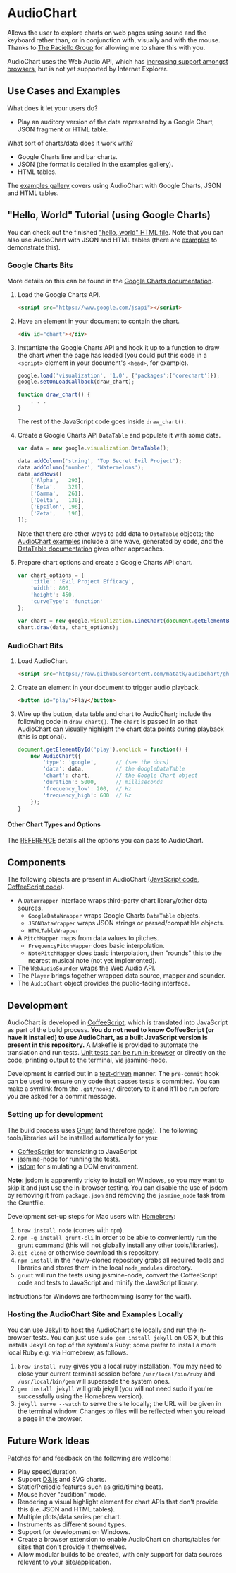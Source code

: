 AudioChart
===========

Allows the user to explore charts on web pages using sound and the keyboard rather than, or in conjunction with, visually and with the mouse.  Thanks to [The Paciello Group](http://paciellogroup.com) for allowing me to share this with you.

AudioChart uses the Web Audio API, which has [increasing support amongst browsers](http://caniuse.com/audio-api), but is not yet supported by Internet Explorer.

Use Cases and Examples
-----------------------

What does it let your users do?

 * Play an auditory version of the data represented by a Google Chart, JSON fragment or HTML table.

What sort of charts/data does it work with?

 * Google Charts line and bar charts.
 * JSON (the format is detailed in the examples gallery).
 * HTML tables.

The [examples gallery](http://matatk.agrip.org.uk/audiochart/example-charts.html) covers using AudioChart with Google Charts, JSON and HTML tables.

"Hello, World" Tutorial (using Google Charts)
----------------------------------------------

You can check out the finished ["hello, world" HTML file](http://matatk.agrip.org.uk/audiochart/hello-world.html).  Note that you can also use AudioChart with JSON and HTML tables (there are [examples](http://matatk.agrip.org.uk/audiochart/example-charts.html) to demonstrate this).

### Google Charts Bits

More details on this can be found in the [Google Charts documentation](https://developers.google.com/chart/).

 1. Load the Google Charts API.

	```html
	<script src="https://www.google.com/jsapi"></script>
	```

 2. Have an element in your document to contain the chart.

	```html
	<div id="chart"></div>
	```

 3. Instantiate the Google Charts API and hook it up to a function to draw the chart when the page has loaded (you could put this code in a `<script>` element in your document's `<head>`, for example).

	```javascript
	google.load('visualization', '1.0', {'packages':['corechart']});
	google.setOnLoadCallback(draw_chart);

	function draw_chart() {
		. . .
	}
	```

	The rest of the JavaScript code goes inside `draw_chart()`.

 4. Create a Google Charts API `DataTable` and populate it with some data.

	```javascript
	var data = new google.visualization.DataTable();

	data.addColumn('string', 'Top Secret Evil Project');
	data.addColumn('number', 'Watermelons');
	data.addRows([
		['Alpha',   293],
		['Beta',    329],
		['Gamma',   261],
		['Delta',   130],
		['Epsilon', 196],
		['Zeta',    196],
	]);
	```

	Note that there are other ways to add data to `DataTable` objects; the [AudioChart examples](http://matatk.agrip.org.uk/audiochart/example-charts.html) include a sine wave, generated by code, and the [DataTable documentation](https://developers.google.com/chart/interactive/docs/reference#DataTable) gives other approaches.

 6. Prepare chart options and create a Google Charts API chart.

	```javascript
	var chart_options = {
		'title': 'Evil Project Efficacy',
		'width': 800,
		'height': 450,
		'curveType': 'function'
	};

	var chart = new google.visualization.LineChart(document.getElementById('chart'));
	chart.draw(data, chart_options);
	```

### AudioChart Bits

 1. Load AudioChart.

	```html
	<script src="https://raw.githubusercontent.com/matatk/audiochart/gh-pages/build/audiochart.min.js"></script>
	```

 2. Create an element in your document to trigger audio playback.

	```html
	<button id="play">Play</button>
	```

 3. Wire up the button, data table and chart to AudioChart; include the following code in `draw_chart()`.  The `chart` is passed in so that AudioChart can visually highlight the chart data points during playback (this is optional).

	```javascript
	document.getElementById('play').onclick = function() {
		new AudioChart({
			'type': 'google',      // (see the docs)
			'data': data,          // the GoogleDataTable
			'chart': chart,        // the Google Chart object
			'duration': 5000,      // milliseconds
			'frequency_low': 200,  // Hz
			'frequency_high': 600  // Hz
		});
	}
	```

#### Other Chart Types and Options

The [REFERENCE](REFERENCE.md) details all the options you can pass to AudioChart.

Components
-----------

The following objects are present in AudioChart ([JavaScript code](build/audiochart.js), [CoffeeScript code](audiochart.coffee)).

 * A `DataWrapper` interface wraps third-party chart library/other data sources.
    - `GoogleDataWrapper` wraps Google Charts `DataTable` objects.
	- `JSONDataWrapper` wraps JSON strings or parsed/compatible objects.
	- `HTMLTableWrapper`
 * A `PitchMapper` maps from data values to pitches.
    - `FrequencyPitchMapper` does basic interpolation.
    - `NotePitchMapper` does basic interpolation, then "rounds" this to the nearest musical note (not yet implemented).
 * The `WebAudioSounder` wraps the Web Audio API.
 * The `Player` brings together wrapped data source, mapper and sounder.
 * The `AudioChart` object provides the public-facing interface.

Development
------------

AudioChart is developed in [CoffeeScript](http://coffeescript.org), which is translated into JavaScript as part of the build process.  **You do not need to know CoffeeScript (or have it installed) to use AudioChart, as a built JavaScript version is present in this repository.**  A Makefile is provided to automate the translation and run tests.  [Unit tests can be run in-browser](http://matatk.agrip.org.uk/audiochart/test/) or directly on the code, printing output to the terminal, via jasmine-node.

Development is carried out in a [test-driven](http://en.wikipedia.org/wiki/Test-driven_development) manner.  The `pre-commit` hook can be used to ensure only code that passes tests is committed.  You can make a symlink from the `.git/hooks/` directory to it and it'll be run before you are asked for a commit message.

### Setting up for development

The build process uses [Grunt](http://gruntjs.com) (and therefore [node](https://github.com/joyent/node)).  The following tools/libraries will be installed automatically for you:

 * [CoffeeScript](https://github.com/jashkenas/coffee-script) for translating to JavaScript
 * [jasmine-node](https://github.com/mhevery/jasmine-node) for running the tests.
 * [jsdom](https://github.com/tmpvar/jsdom) for simulating a DOM environment.

**Note:** jsdom is apparently tricky to install on Windows, so you may want to skip it and just use the in-browser testing.  You can disable the use of jsdom by removing it from `package.json` and removing the `jasmine_node` task from the Gruntfile.

Development set-up steps for Mac users with [Homebrew](http://brew.sh):

 1. `brew install node` (comes with `npm`).
 2. `npm -g install grunt-cli` in order to be able to conveniently run the grunt command (this will not globally install any other tools/libraries).
 3. `git clone` or otherwise download this repository.
 4. `npm install` in the newly-cloned repository grabs all required tools and libraries and stores them in the local `node_modules` directory.
 5. `grunt` will run the tests using jasmine-node, convert the CoffeeScript code and tests to JavaScript and minify the JavaScript library.

Instructions for Windows are forthcomming (sorry for the wait).

### Hosting the AudioChart Site and Examples Locally

You can use [Jekyll](http://jekyllrb.com) to host the AudioChart site locally and run the in-browser tests.  You can just use `sudo gem install jekyll` on OS X, but this installs Jekyll on top of the system's Ruby; some prefer to install a more local Ruby e.g. via Homebrew, as follows.

 1. `brew install ruby` gives you a local ruby installation.  You may need to close your current terminal session before `/usr/local/bin/ruby` and `/usr/local/bin/gem` will supersede the system ones.
 2. `gem install jekyll` will grab jekyll (you will not need sudo if you're successfully using the Homebrew version).
 3. `jekyll serve --watch` to serve the site locally; the URL will be given in the terminal window.  Changes to files will be reflected when you reload a page in the browser.

Future Work Ideas
------------------

Patches for and feedback on the following are welcome!

 * Play speed/duration.
 * Support [D3.js](http://d3js.org) and SVG charts.
 * Static/Periodic features such as grid/timing beats.
 * Mouse hover "audition" mode.
 * Rendering a visual highlight element for chart APIs that don't provide this (i.e. JSON and HTML tables).
 * Multiple plots/data series per chart.
 * Instruments as different sound types.
 * Support for development on Windows.
 * Create a browser extension to enable AudioChart on charts/tables for sites that don't provide it themselves.
 * Allow modular builds to be created, with only support for data sources relevant to your site/application.
